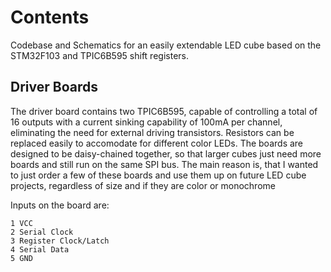 # Contents
Codebase and Schematics for an easily extendable LED cube based on the STM32F103 and TPIC6B595 shift registers.

## Driver Boards
The driver board contains two TPIC6B595, capable of controlling a total of 16 outputs with a current sinking capability of 100mA per channel, eliminating the need for external driving transistors. Resistors can be replaced easily to accomodate for different color LEDs. The boards are designed to be daisy-chained together, so that larger cubes just need more boards and still run on the same SPI bus. The main reason is, that I wanted to just order a few of these boards and use them up on future
LED cube projects, regardless of size and if they are color or monochrome

Inputs on the board are:

    1 VCC
    2 Serial Clock
    3 Register Clock/Latch
    4 Serial Data
    5 GND
